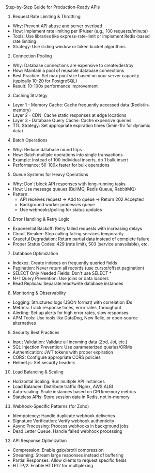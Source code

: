 Step-by-Step Guide for Production-Ready APIs

  1. Request Rate Limiting & Throttling

  - Why: Prevent API abuse and server overload
  - How: Implement rate limiting per IP/user (e.g., 100 requests/minute)
  - Tools: Use libraries like express-rate-limit or implement Redis-based rate limiting
  - Strategy: Use sliding window or token bucket algorithms

  2. Connection Pooling

  - Why: Database connections are expensive to create/destroy
  - How: Maintain a pool of reusable database connections
  - Best Practice: Set max pool size based on your server capacity (typically 10-20 for PostgreSQL)
  - Result: 10-100x performance improvement

  3. Caching Strategy

  - Layer 1 - Memory Cache: Cache frequently accessed data (Redis/in-memory)
  - Layer 2 - CDN: Cache static responses at edge locations
  - Layer 3 - Database Query Cache: Cache expensive queries
  - TTL Strategy: Set appropriate expiration times (5min-1hr for dynamic data)

  4. Batch Operations

  - Why: Reduce database round trips
  - How: Batch multiple operations into single transactions
  - Example: Instead of 100 individual inserts, do 1 bulk insert
  - Performance: 50-100x faster for bulk operations

  5. Queue Systems for Heavy Operations

  - Why: Don't block API responses with long-running tasks
  - How: Use message queues (BullMQ, Redis Queue, RabbitMQ)
  - Pattern:
    - API receives request → Add to queue → Return 202 Accepted
    - Background worker processes queue
    - Use webhooks/polling for status updates

  6. Error Handling & Retry Logic

  - Exponential Backoff: Retry failed requests with increasing delays
  - Circuit Breaker: Stop calling failing services temporarily
  - Graceful Degradation: Return partial data instead of complete failure
  - Proper Status Codes: 429 (rate limit), 503 (service unavailable), etc.

  7. Database Optimization

  - Indexes: Create indexes on frequently queried fields
  - Pagination: Never return all records (use cursor/offset pagination)
  - SELECT Only Needed Fields: Don't use SELECT *
  - N+1 Query Prevention: Use joins or data loaders
  - Read Replicas: Separate read/write database instances

  8. Monitoring & Observability

  - Logging: Structured logs (JSON format) with correlation IDs
  - Metrics: Track response times, error rates, throughput
  - Alerting: Set up alerts for high error rates, slow responses
  - APM Tools: Use tools like DataDog, New Relic, or open-source alternatives

  9. Security Best Practices

  - Input Validation: Validate all incoming data (Zod, Joi, etc.)
  - SQL Injection Prevention: Use parameterized queries/ORMs
  - Authentication: JWT tokens with proper expiration
  - CORS: Configure appropriate CORS policies
  - Helmet.js: Set security headers

  10. Load Balancing & Scaling

  - Horizontal Scaling: Run multiple API instances
  - Load Balancer: Distribute traffic (Nginx, AWS ALB)
  - Auto-scaling: Scale instances based on CPU/memory metrics
  - Stateless APIs: Store session data in Redis, not in-memory

  11. Webhook-Specific Patterns (for Zoho)

  - Idempotency: Handle duplicate webhook deliveries
  - Signature Verification: Verify webhook authenticity
  - Async Processing: Process webhooks in background jobs
  - Dead Letter Queue: Handle failed webhook processing

  12. API Response Optimization

  - Compression: Enable gzip/brotli compression
  - Streaming: Stream large responses instead of buffering
  - Partial Responses: Allow clients to request specific fields
  - HTTP/2: Enable HTTP/2 for multiplexing